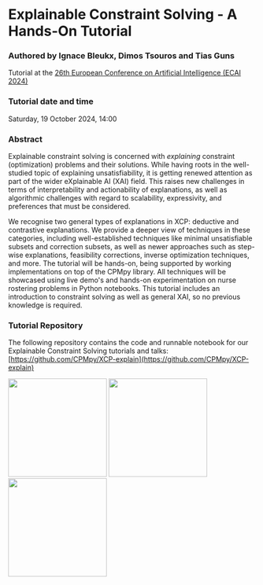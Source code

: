 # Explainable Constraint Solving - A Hands-On Tutorial

### Authored by Ignace Bleukx, Dimos Tsouros and Tias Guns

Tutorial at the [26th European Conference on Artificial Intelligence (ECAI 2024)](https://www.ecai2024.eu/)

### Tutorial date and time
Saturday, 19 October 2024, 14:00

### Abstract
Explainable constraint solving is concerned with *explaining* constraint (optimization) problems and their solutions. While having roots in the well-studied topic of explaining unsatisfiability, it is getting renewed attention as part of the wider eXplainable AI (XAI) field. 
This raises new challenges in terms of interpretability and actionability of explanations, as well as algorithmic challenges with regard to scalability, expressivity, and preferences that must be considered.

We recognise two general types of explanations in XCP: deductive and contrastive explanations. 
We provide a deeper view of techniques in these categories, including well-established techniques like minimal unsatisfiable subsets and correction subsets, as well as newer approaches such as step-wise explanations, feasibility corrections, inverse optimization techniques, and more. 
The tutorial will be hands-on, being supported by working implementations on top of the CPMpy library. 
All techniques will be showcased using live demo's and hands-on experimentation on nurse rostering problems in Python notebooks. 
This tutorial includes an introduction to constraint solving as well as general XAI, so no previous knowledge is required.

### Tutorial Repository
The following repository contains the code and runnable notebook for our Explainable Constraint Solving tutorials and talks: [https://github.com/CPMpy/XCP-explain](https://github.com/CPMpy/XCP-explain)


<p float="left">
  <img src="https://erc.europa.eu/sites/default/files/LOGO_ERC-FLAG_EU_.jpg" width="200" />
  <img src="https://people.cs.kuleuven.be/~tias.guns/chat-opt.png" width="200" />
  <img src="https://tuples.ai/wp-content/uploads/2022/12/logotuples.png" width="200" />
</p>